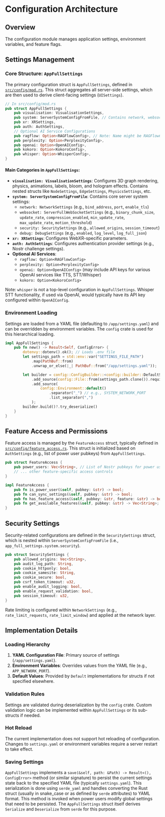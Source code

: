 # Configuration Architecture

## Overview
The configuration module manages application settings, environment variables, and feature flags.

## Settings Management

### Core Structure: `AppFullSettings`
The primary configuration struct is `AppFullSettings`, defined in [`src/config/mod.rs`](../../src/config/mod.rs). This struct aggregates all server-side settings, which are then used to derive client-facing settings (`UISettings`).

```rust
// In src/config/mod.rs
pub struct AppFullSettings {
    pub visualisation: VisualisationSettings,
    pub system: ServerSystemConfigFromFile, // Contains network, websocket, security, debug
    pub xr: XRSettings,
    pub auth: AuthSettings,
    // Optional AI Service Configurations
    pub ragflow: Option<RAGFlowConfig>, // Note: Name might be RAGFlowConfig or similar
    pub perplexity: Option<PerplexityConfig>,
    pub openai: Option<OpenAIConfig>,
    pub kokoro: Option<KokoroConfig>,
    pub whisper: Option<WhisperConfig>,
}
```

#### Main Categories in `AppFullSettings`:
-   **`visualisation: VisualisationSettings`**: Configures 3D graph rendering, physics, animations, labels, bloom, and hologram effects. Contains nested structs like `NodeSettings`, `EdgeSettings`, `PhysicsSettings`, etc.
-   **`system: ServerSystemConfigFromFile`**: Contains core server system settings:
    -   `network: NetworkSettings` (e.g., `bind_address`, `port`, `enable_tls`)
    -   `websocket: ServerFullWebSocketSettings` (e.g., `binary_chunk_size`, `update_rate`, `compression_enabled`, `min_update_rate`, `max_update_rate`, `motion_threshold`)
    -   `security: SecuritySettings` (e.g., `allowed_origins`, `session_timeout`)
    -   `debug: DebugSettings` (e.g., `enabled`, `log_level`, `log_full_json`)
-   **`xr: XRSettings`**: Configures WebXR-specific parameters.
-   **`auth: AuthSettings`**: Configures authentication provider settings (e.g., Nostr challenge settings).
-   **Optional AI Services**:
    -   `ragflow: Option<RAGFlowConfig>`
    -   `perplexity: Option<PerplexityConfig>`
    -   `openai: Option<OpenAIConfig>` (may include API keys for various OpenAI services like TTS, STT/Whisper)
    -   `kokoro: Option<KokoroConfig>`

Note: `whisper` is not a top-level configuration in `AppFullSettings`. Whisper STT functionality, if used via OpenAI, would typically have its API key configured within `OpenAIConfig`.

### Environment Loading
Settings are loaded from a YAML file (defaulting to `/app/settings.yaml`) and can be overridden by environment variables. The `config` crate is used for this hierarchical loading.

```rust
impl AppFullSettings {
    pub fn new() -> Result<Self, ConfigError> {
        dotenvy::dotenv().ok(); // Loads .env file
        let settings_path = std::env::var("SETTINGS_FILE_PATH")
            .map(PathBuf::from)
            .unwrap_or_else(|_| PathBuf::from("/app/settings.yaml"));

        let builder = config::ConfigBuilder::<config::builder::DefaultState>::default()
            .add_source(config::File::from(settings_path.clone()).required(true))
            .add_source(
                config::Environment::default()
                    .separator("_") // e.g., SYSTEM_NETWORK_PORT
                    .list_separator(",")
            );
        builder.build()?.try_deserialize()
    }
}
```

## Feature Access and Permissions

Feature access is managed by the `FeatureAccess` struct, typically defined in [`src/config/feature_access.rs`](../../src/config/feature_access.rs). This struct is initialized based on `AuthSettings` (e.g., list of power user pubkeys) from `AppFullSettings`.

```rust
pub struct FeatureAccess {
    pub power_users: Vec<String>, // List of Nostr pubkeys for power users
    // ... other feature-specific access controls
}

impl FeatureAccess {
    pub fn is_power_user(&self, pubkey: &str) -> bool;
    pub fn can_sync_settings(&self, pubkey: &str) -> bool;
    pub fn has_feature_access(&self, pubkey: &str, feature: &str) -> bool;
    pub fn get_available_features(&self, pubkey: &str) -> Vec<String>;
}
```

## Security Settings

Security-related configurations are defined in the `SecuritySettings` struct, which is nested within `ServerSystemConfigFromFile` (i.e., `app_full_settings.system.security`).

```rust
pub struct SecuritySettings {
    pub allowed_origins: Vec<String>,
    pub audit_log_path: String,
    pub cookie_httponly: bool,
    pub cookie_samesite: String,
    pub cookie_secure: bool,
    pub csrf_token_timeout: u32,
    pub enable_audit_logging: bool,
    pub enable_request_validation: bool,
    pub session_timeout: u32,
}
```
Rate limiting is configured within `NetworkSettings` (e.g., `rate_limit_requests`, `rate_limit_window`) and applied at the network layer.

## Implementation Details

### Loading Hierarchy
1.  **YAML Configuration File**: Primary source of settings (`/app/settings.yaml`).
2.  **Environment Variables**: Overrides values from the YAML file (e.g., `APP_NETWORK_PORT`).
3.  **Default Values**: Provided by `Default` implementations for structs if not specified elsewhere.

### Validation Rules
Settings are validated during deserialization by the `config` crate. Custom validation logic can be implemented within `AppFullSettings` or its sub-structs if needed.

### Hot Reload
The current implementation does not support hot reloading of configuration. Changes to `settings.yaml` or environment variables require a server restart to take effect.

### Saving Settings
`AppFullSettings` implements a `save(&self, path: &Path) -> Result<(), ConfigError>` method (or similar signature) to persist the current settings state back to the specified YAML file (typically `settings.yaml`). This serialization is done using `serde_yaml` and handles converting the Rust struct (usually in snake_case or as defined by `serde` attributes) to YAML format. This method is invoked when power users modify global settings that need to be persisted.
The `AppFullSettings` struct itself derives `Serialize` and `Deserialize` from `serde` for this purpose.